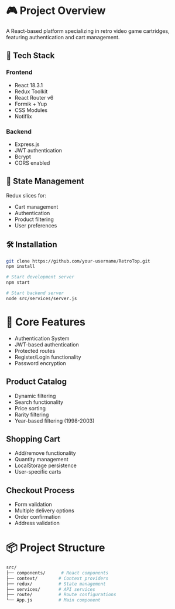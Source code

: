 # 🎮 Project Overview
A React-based platform specializing in retro video game cartridges, featuring authentication and cart management.

## 🚀 Tech Stack
### Frontend
- React 18.3.1
- Redux Toolkit
- React Router v6
- Formik + Yup
- CSS Modules
- Notiflix

### Backend
- Express.js
- JWT authentication
- Bcrypt
- CORS enabled

## 🔄 State Management
Redux slices for:
- Cart management
- Authentication
- Product filtering
- User preferences
  
## 🛠 Installation
```bash
git clone https://github.com/your-username/RetroTop.git
npm install

# Start development server
npm start

# Start backend server
node src/services/server.js
```
# 🔑 Core Features
- Authentication System
- JWT-based authentication
- Protected routes
- Register/Login functionality
- Password encryption
## Product Catalog
- Dynamic filtering
- Search functionality
- Price sorting
- Rarity filtering
- Year-based filtering (1998-2003)
## Shopping Cart
- Add/remove functionality
- Quantity management
- LocalStorage persistence
- User-specific carts
## Checkout Process
- Form validation
- Multiple delivery options
- Order confirmation
- Address validation

# 📦 Project Structure
```bash
src/
├── components/      # React components
├── context/        # Context providers
├── redux/          # State management
├── services/       # API services
├── route/          # Route configurations
└── App.js          # Main component
```

